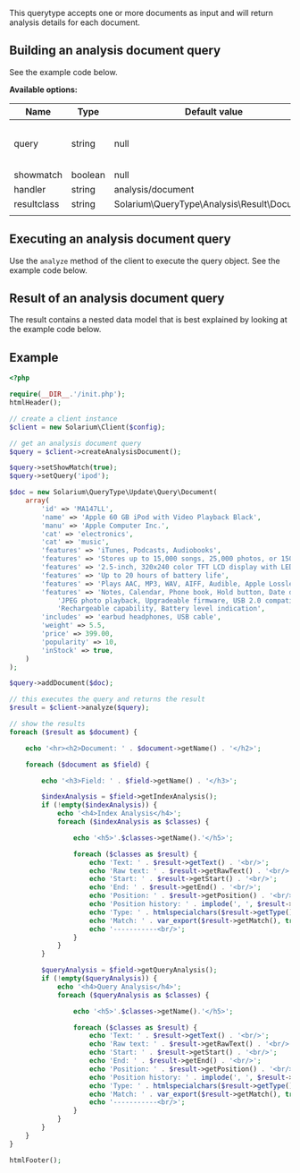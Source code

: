 This querytype accepts one or more documents as input and will return analysis details for each document.

Building an analysis document query
-----------------------------------

See the example code below.

**Available options:**

| Name        | Type    | Default value                                   | Description                          |
|-------------|---------|-------------------------------------------------|--------------------------------------|
| query       | string  | null                                            | Query to use for query-time analysis |
| showmatch   | boolean | null                                            |                                      |
| handler     | string  | analysis/document                               |                                      |
| resultclass | string  | Solarium\\QueryType\\Analysis\\Result\\Document |                                      |
||

Executing an analysis document query
------------------------------------

Use the `analyze` method of the client to execute the query object. See the example code below.

Result of an analysis document query
------------------------------------

The result contains a nested data model that is best explained by looking at the example code below.

Example
-------

```php
<?php

require(__DIR__.'/init.php');
htmlHeader();

// create a client instance
$client = new Solarium\Client($config);

// get an analysis document query
$query = $client->createAnalysisDocument();

$query->setShowMatch(true);
$query->setQuery('ipod');

$doc = new Solarium\QueryType\Update\Query\Document(
    array(
        'id' => 'MA147LL',
        'name' => 'Apple 60 GB iPod with Video Playback Black',
        'manu' => 'Apple Computer Inc.',
        'cat' => 'electronics',
        'cat' => 'music',
        'features' => 'iTunes, Podcasts, Audiobooks',
        'features' => 'Stores up to 15,000 songs, 25,000 photos, or 150 hours of video',
        'features' => '2.5-inch, 320x240 color TFT LCD display with LED backlight',
        'features' => 'Up to 20 hours of battery life',
        'features' => 'Plays AAC, MP3, WAV, AIFF, Audible, Apple Lossless, H.264 video',
        'features' => 'Notes, Calendar, Phone book, Hold button, Date display, Photo wallet, Built-in games, '.
            'JPEG photo playback, Upgradeable firmware, USB 2.0 compatibility, Playback speed control, '.
            'Rechargeable capability, Battery level indication',
        'includes' => 'earbud headphones, USB cable',
        'weight' => 5.5,
        'price' => 399.00,
        'popularity' => 10,
        'inStock' => true,
    )
);

$query->addDocument($doc);

// this executes the query and returns the result
$result = $client->analyze($query);

// show the results
foreach ($result as $document) {

    echo '<hr><h2>Document: ' . $document->getName() . '</h2>';

    foreach ($document as $field) {

        echo '<h3>Field: ' . $field->getName() . '</h3>';

        $indexAnalysis = $field->getIndexAnalysis();
        if (!empty($indexAnalysis)) {
            echo '<h4>Index Analysis</h4>';
            foreach ($indexAnalysis as $classes) {

                echo '<h5>'.$classes->getName().'</h5>';

                foreach ($classes as $result) {
                    echo 'Text: ' . $result->getText() . '<br/>';
                    echo 'Raw text: ' . $result->getRawText() . '<br/>';
                    echo 'Start: ' . $result->getStart() . '<br/>';
                    echo 'End: ' . $result->getEnd() . '<br/>';
                    echo 'Position: ' . $result->getPosition() . '<br/>';
                    echo 'Position history: ' . implode(', ', $result->getPositionHistory()) . '<br/>';
                    echo 'Type: ' . htmlspecialchars($result->getType()) . '<br/>';
                    echo 'Match: ' . var_export($result->getMatch(), true) . '<br/>';
                    echo '-----------<br/>';
                }
            }
        }

        $queryAnalysis = $field->getQueryAnalysis();
        if (!empty($queryAnalysis)) {
            echo '<h4>Query Analysis</h4>';
            foreach ($queryAnalysis as $classes) {

                echo '<h5>'.$classes->getName().'</h5>';

                foreach ($classes as $result) {
                    echo 'Text: ' . $result->getText() . '<br/>';
                    echo 'Raw text: ' . $result->getRawText() . '<br/>';
                    echo 'Start: ' . $result->getStart() . '<br/>';
                    echo 'End: ' . $result->getEnd() . '<br/>';
                    echo 'Position: ' . $result->getPosition() . '<br/>';
                    echo 'Position history: ' . implode(', ', $result->getPositionHistory()) . '<br/>';
                    echo 'Type: ' . htmlspecialchars($result->getType()) . '<br/>';
                    echo 'Match: ' . var_export($result->getMatch(), true) . '<br/>';
                    echo '-----------<br/>';
                }
            }
        }
    }
}

htmlFooter();

```
